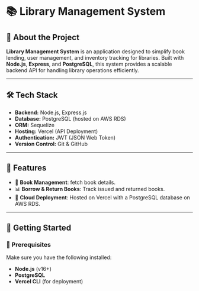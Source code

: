 # 📚 Library Management System

## 🚀 About the Project
**Library Management System** is an application designed to simplify book lending, user management, and inventory tracking for libraries. Built with **Node.js**, **Express**, and **PostgreSQL**, this system provides a scalable backend API for handling library operations efficiently.

---

## 🛠️ Tech Stack
- **Backend:** Node.js, Express.js
- **Database:** PostgreSQL (hosted on AWS RDS)
- **ORM:** Sequelize
- **Hosting:** Vercel (API Deployment)
- **Authentication:** JWT (JSON Web Token)
- **Version Control:** Git & GitHub

---

## 📌 Features
- 📖 **Book Management**: fetch book details.
- 📊 **Borrow & Return Books**: Track issued and returned books.
- 🚀 **Cloud Deployment**: Hosted on Vercel with a PostgreSQL database on AWS RDS.

---

## 📌 Getting Started

### 🔹 Prerequisites
Make sure you have the following installed:
- **Node.js** (v16+)
- **PostgreSQL**
- **Vercel CLI** (for deployment)

